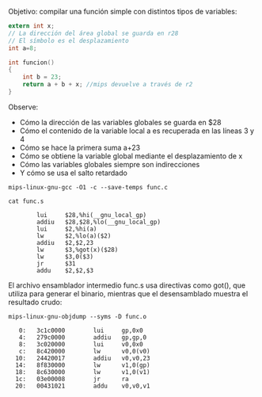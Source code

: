 Objetivo: compilar una función simple con distintos tipos de variables:

```c
extern int x;     
// La dirección del área global se guarda en r28
// El símbolo es el desplazamiento
int a=8;

int funcion()
{
    int b = 23;
    return a + b + x; //mips devuelve a través de r2
}
```



Observe:

* Cómo la dirección de las variables globales se guarda en $28
* Cómo el contenido de la variable local a es recuperada en las líneas 3 y 4
* Cómo se hace la primera suma a+23
* Cómo se obtiene la variable global mediante el desplazamiento de x
* Cómo las variables globales siempre son indirecciones
* Y cómo se usa el salto retardado

```mips-linux-gnu-gcc -O1 -c --save-temps func.c```

```cat func.s```

```assembly
        lui     $28,%hi(__gnu_local_gp)
        addiu   $28,$28,%lo(__gnu_local_gp)
        lui     $2,%hi(a)
        lw      $2,%lo(a)($2)
        addiu   $2,$2,23
        lw      $3,%got(x)($28)
        lw      $3,0($3)
        jr      $31
        addu    $2,$2,$3
```

El archivo ensamblador intermedio func.s usa directivas como got(), que utiliza para generar el binario, mientras  que el desensamblado muestra el resultado crudo:

```mips-linux-gnu-objdump --syms -D func.o```

```assembly
   0:   3c1c0000        lui     gp,0x0
   4:   279c0000        addiu   gp,gp,0
   8:   3c020000        lui     v0,0x0
   c:   8c420000        lw      v0,0(v0)
  10:   24420017        addiu   v0,v0,23
  14:   8f830000        lw      v1,0(gp)
  18:   8c630000        lw      v1,0(v1)
  1c:   03e00008        jr      ra
  20:   00431021        addu    v0,v0,v1
```
